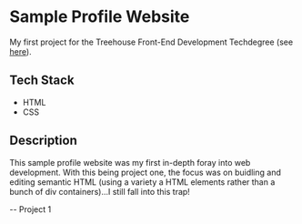 # Sample Profile Website

My first project for the Treehouse Front-End Development Techdegree (see [here](https://join.teamtreehouse.com/front-end-web-development-techdegree/)).



## Tech Stack

- HTML
- CSS



## Description

This sample profile website was my first in-depth foray into web development. With this being project one, the focus was on buidling and editing semantic HTML (using a variety a HTML elements rather than a bunch of div containers)...I still fall into this trap!

-- Project 1
